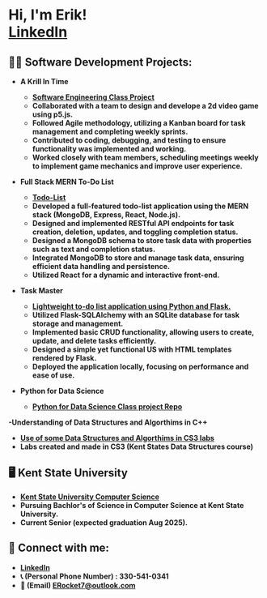 <h1>Hi, I'm Erik! <br/><a href="https://www.linkedin.com/in/erik-wood-222e/"> LinkedIn</a>

<h2>👨‍💻 Software Development Projects:</h2>

- <b>A Krill In Time</b>
  - [__Software Engineering Class Project__](https://github.com/ErikWood7/A-Krill-In-Time)
  - <b>Collaborated with a team to design and develope a 2d video game using p5.js.</b>
  - <b>Followed Agile methodology, utilizing a Kanban board for task management and completing weekly sprints.</b>
  - <b>Contributed to coding, debugging, and testing to ensure functionality was implemented and working.
  - <b>Worked closely with team members, scheduling meetings weekly to implement game mechanics and improve user experience.
    
- <b>Full Stack MERN To-Do List</b>
  - [__Todo-List__](https://github.com/ErikWood7/MERN-Full-Stack-TodoList)
  - <b>Developed a full-featured todo-list application using the MERN stack (MongoDB, Express, React, Node.js).</b>
  - <b>Designed and implemented RESTful API endpoints for task creation, deletion, updates, and toggling completion status.</b>
  - <b>Designed a MongoDB schema to store task data with properties such as text and completion status.</b>
  - <b>Integrated MongoDB to store and manage task data, ensuring efficient data handling and persistence.</b>
  - <b>Utilized React for a dynamic and interactive front-end.</b>
    
- <b>Task Master</b>
  - [Lightweight to-do list application using Python and Flask.](https://github.com/ErikWood7/Task-Master)
  - <b>Utilized Flask-SQLAlchemy with an SQLite database for task storage and management.</b>
  - <b>Implemented basic CRUD functionality, allowing users to create, update, and delete tasks efficiently.</b>
  - <b>Designed a simple yet functional US with HTML templates rendered by Flask.</b>
  - <b>Deployed the application locally, focusing on performance and ease of use.</b>

- <b>Python for Data Science</b>
  - [Python for Data Science Class project Repo](https://github.com/ErikWood7/DataScienceRepo)
 
-<b>Understanding of Data Structures and Algorthims in C++</b>
  - [Use of some Data Structures and Algorthims in CS3 labs](https://github.com/ErikWood7/CS3)
  - <b>Labs created and made in CS3 (Kent States Data Structures course)</b>

<h2>🖥️ Kent State University</h2>

- [Kent State University Computer Science](https://www.kent.edu/cs)
- <b>Pursuing Bachlor's of Science in Computer Science at Kent State University.</b>
- <b>Current Senior (expected graduation Aug 2025).</b>

<h2> 🤳 Connect with me:</h2>

- [LinkedIn](https://www.linkedin.com/in/erik-wood-222e/)
- <b> 📞 (Personal Phone Number) : 330-541-0341</b>
- <b> 📧 (Email) ERocket7@outlook.com</b>

<!--
**joshmadakor1/joshmadakor1** is a ✨ _special_ ✨ repository because its `README.md` (this file) appears on your GitHub profile.

Here are some ideas to get you started:

- 🔭 I’m currently working on ...
- 🌱 I’m currently learning ...
- 👯 I’m looking to collaborate on ...
- 🤔 I’m looking for help with ...
- 💬 Ask me about ...
- 📫 How to reach me: ...
- 😄 Pronouns: ...
- ⚡ Fun fact: ...
-->
